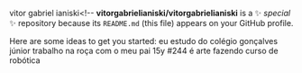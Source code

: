 vitor gabriel ianiski<!--
**vitorgabrielianiski/vitorgabrielianiski** is a ✨ _special_ ✨ repository because its `README.md` (this file) appears on your GitHub profile.

Here are some ideas to get you started:
 eu estudo do colégio gonçalves júnior
 trabalho na roça com o meu pai 
 15y
 #244 é arte
 fazendo curso de robótica
